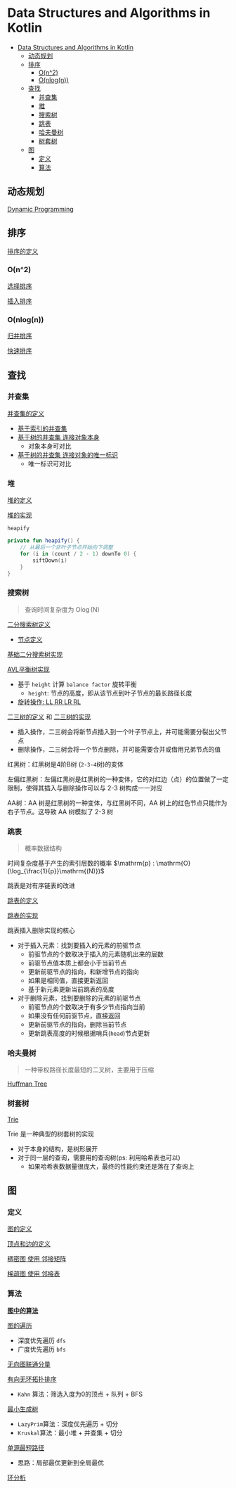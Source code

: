 # Data Structures and Algorithms in Kotlin

<!-- TOC -->

* [Data Structures and Algorithms in Kotlin](#data-structures-and-algorithms-in-kotlin)
  * [动态规划](#动态规划)
  * [排序](#排序)
    * [O(n^2)](#on2)
    * [O(nlog(n))](#onlogn)
  * [查找](#查找)
    * [并查集](#并查集)
    * [堆](#堆)
    * [搜索树](#搜索树)
    * [跳表](#跳表)
    * [哈夫曼树](#哈夫曼树)
    * [树套树](#树套树)
  * [图](#图)
    * [定义](#定义)
    * [算法](#算法)

<!-- TOC -->

## 动态规划

[Dynamic Programming](dp.md)

## 排序

[排序的定义](src/main/kotlin/io/intellij/dsa/sort/Sort.kt)

### O(n^2)

[选择排序](src/main/kotlin/io/intellij/dsa/sort/impl/SelectSort.kt)

[插入排序](src/main/kotlin/io/intellij/dsa/sort/impl/InsertSort.kt)

### O(nlog(n))

[归并排序](src/main/kotlin/io/intellij/dsa/sort/impl/MergeSort.kt)

[快速排序](src/main/kotlin/io/intellij/dsa/sort/impl/QuickSort.kt)

## 查找

### 并查集

[并查集的定义](src/main/kotlin/io/intellij/dsa/uf/UnionFind.kt)

- [基于索引的并查集](src/main/kotlin/io/intellij/dsa/uf/IndexedUnionFind.kt)
- [基于树的并查集 连接对象本身](src/main/kotlin/io/intellij/dsa/uf/TreeUnionFind.kt)
  - 对象本身可对比
- [基于树的并查集 连接对象的唯一标识](src/main/kotlin/io/intellij/dsa/uf/TreeIdUnionFind.kt)
  - 唯一标识可对比

### 堆

[堆的定义](src/main/kotlin/io/intellij/dsa/tree/heap/Heap.kt)

[堆的实现](src/main/kotlin/io/intellij/dsa/tree/heap/HeapImpl.kt)

`heapify`

```kotlin
private fun heapify() {
    // 从最后一个非叶子节点开始向下调整
    for (i in (count / 2 - 1) downTo 0) {
        siftDown(i)
    }
}
```

### 搜索树

> 查询时间复杂度为 $\mathrm{O} \log\mathrm{(N)}$

[二分搜索树定义](src/main/kotlin/io/intellij/dsa/tree/bst/BST.kt)

- [节点定义](src/main/kotlin/io/intellij/dsa/tree/bst/BSTNode.kt)

[基础二分搜索树实现](src/main/kotlin/io/intellij/dsa/tree/bst/BasicBST.kt)

[AVL平衡树实现](src/main/kotlin/io/intellij/dsa/tree/bst/AVLTree.kt)

- 基于 `height` 计算 `balance factor` 旋转平衡
  - `height`: 节点的高度，即从该节点到叶子节点的最长路径长度
- [旋转操作: LL RR LR RL](src/main/kotlin/io/intellij/dsa/tree/bst/AVLRotate.kt)

[二三树的定义](src/main/kotlin/io/intellij/dsa/tree/twothree/TTTree.kt)
和 [二三树的实现](src/main/kotlin/io/intellij/dsa/tree/twothree/TTTreeImpl.kt)

- 插入操作，二三树会将新节点插入到一个叶子节点上，并可能需要分裂出父节点
- 删除操作，二三树会将一个节点删除，并可能需要合并或借用兄弟节点的值

红黑树：红黑树是4阶B树 (`2-3-4`树)的变体

左偏红黑树：左偏红黑树是红黑树的一种变体，它的对红边（点）的位置做了一定限制，使得其插入与删除操作可以与 2-3 树构成一一对应

AA树：AA 树是红黑树的一种变体，与红黑树不同，AA 树上的红色节点只能作为右子节点。这导致 AA 树模拟了 2-3 树

### 跳表

> 概率数据结构

时间复杂度基于产生的索引层数的概率 $\mathrm{p} : \mathrm{O}(\log_{\frac{1}{p}}\mathrm{(N)})$

跳表是对有序链表的改进

[跳表的定义](src/main/kotlin/io/intellij/dsa/skiplist/SkipList.kt)

[跳表的实现](src/main/kotlin/io/intellij/dsa/skiplist/SkipListImpl.kt)

跳表插入删除实现的核心

- 对于插入元素：找到要插入的元素的前驱节点
  - 前驱节点的个数取决于插入的元素随机出来的层数
  - 前驱节点值本质上都会小于当前节点
  - 更新前驱节点的指向，和新增节点的指向
  - 如果是相同值，直接更新返回
  - 基于新元素更新当前跳表的高度
- 对于删除元素，找到要删除的元素的前驱节点
  - 前驱节点的个数取决于有多少节点指向当前
  - 如果没有任何前驱节点，直接返回
  - 更新前驱节点的指向，删除当前节点
  - 更新跳表高度的时候根据哨兵(`head`)节点更新

### 哈夫曼树

> 一种带权路径长度最短的二叉树，主要用于压缩

[Huffman Tree](src/main/kotlin/io/intellij/dsa/tree/huffman/HuffmanImpl.kt)

### 树套树

[Trie](src/main/kotlin/io/intellij/dsa/tree/trie/TrieImpl.kt)

Trie 是一种典型的树套树的实现

- 对于本身的结构，是树形展开
- 对于同一层的查询，需要用的查询树(ps: 利用哈希表也可以)
  - 如果哈希表数据量很庞大，最终的性能约束还是落在了查询上

## 图

### 定义

[图的定义](src/main/kotlin/io/intellij/dsa/graph/Graph.kt)

[顶点和边的定义](src/main/kotlin/io/intellij/dsa/graph/VertexEdge.kt)

[稠密图 使用 邻接矩阵](src/main/kotlin/io/intellij/dsa/graph/impl/DenseGraph.kt)

[稀疏图 使用 邻接表](src/main/kotlin/io/intellij/dsa/graph/impl/SparseGraph.kt)

### 算法

**[图中的算法](src/main/kotlin/io/intellij/dsa/graph/compute)**

[图的遍历](src/main/kotlin/io/intellij/dsa/graph/compute/Traverse.kt)

- 深度优先遍历 `dfs`
- 广度优先遍历 `bfs`

[无向图联通分量](src/main/kotlin/io/intellij/dsa/graph/compute/Components.kt)

[有向无环拓扑排序](src/main/kotlin/io/intellij/dsa/graph/compute/TopoSort.kt)

- `Kahn` 算法：筛选入度为0的顶点 + 队列 + BFS

[最小生成树](src/main/kotlin/io/intellij/dsa/graph/compute/Mst.kt)

- `LazyPrim`算法：深度优先遍历 + 切分
- `Kruskal`算法：最小堆 + 并查集 + 切分

[单源最短路径](src/main/kotlin/io/intellij/dsa/graph/compute/Dijkstra.kt)

- 思路：局部最优更新到全局最优

[环分析](src/main/kotlin/io/intellij/dsa/graph/compute/CycleAnalyzer.kt)
